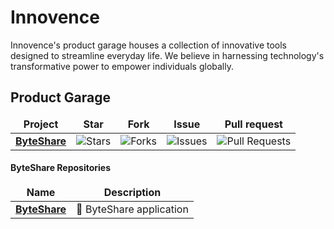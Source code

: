 # Innovence
Innovence's product garage houses a collection of innovative tools designed to streamline everyday life. We believe in harnessing technology's transformative power to empower individuals globally.
<br/>

<h2>Product Garage</h2>

<table>
  <thead align="center">
    <tr border: none;>
      <td><b>Project</b></td>
      <td><b>Star</b></td>
      <td><b>Fork</b></td>
      <td><b>Issue</b></td>
      <td><b>Pull request</b></td>
    </tr>
  </thead>
  <tbody>
    <tr>
      <td><a href="https://byteshare.io"><b>ByteShare</b></a></td>
      <td><img alt="Stars" src="https://img.shields.io/github/stars/innovencelabs/byteshare?style=flat-square&labelColor=343b41"/></td>
      <td><img alt="Forks" src="https://img.shields.io/github/forks/innovencelabs/byteshare?style=flat-square&labelColor=343b41"/></td>
      <td><img alt="Issues" src="https://img.shields.io/github/issues/innovencelabs/byteshare?style=flat-square&labelColor=343b41"/></td>
      <td><img alt="Pull Requests" src="https://img.shields.io/github/issues-pr/innovencelabs/byteshare?style=flat-square&labelColor=343b41"/></td>
    </tr>
  </tbody>
</table>

<h4>ByteShare Repositories</h4>
<table>
  <thead align="center">
    <tr border: none;>
      <td><b>Name</b></td>
      <td><b>Description </b></td>
    </tr>
  </thead>
  <tbody>
    <tr>
      <td><a href="https://github.com/innovencelabs/byteshare"><b>ByteShare</b></a></td>
      <td>👑 ByteShare application</td>
    </tr>
  </tbody>
</table>
